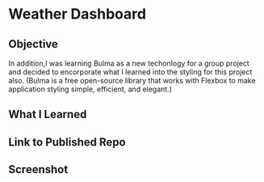 # Weather Dashboard

## Objective

In addition,I was learning Bulma as a new techonlogy for a group project and decided to encorporate what I learned into the styling for this project also. (Bulma is a free open-source library that works with Flexbox to make application styling simple, efficient, and elegant.)

## What I Learned

## Link to Published Repo

## Screenshot